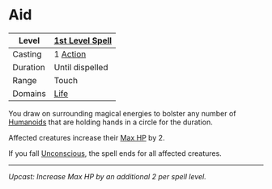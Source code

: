 # Aid

| Level    | [1st Level Spell](1st%20Level%20Spells.md)                            |
| -------- | --------------------------------------------------------------------- |
| Casting  | 1 [Action](../../../../Game%20Procedures/Core%20Procedures/Action.md) |
| Duration | Until dispelled                                                       |
| Range    | Touch                                                                 |
| Domains  | [Life](../../Spell%20Domains/Life.md)                                 |

You draw on surrounding magical energies to bolster any number of [Humanoids](../../../../Resources%20for%20GMs/Creature%20Types/Humanoid.md) that are holding hands in a circle for the duration.

Affected creatures increase their [Max HP](../../../../Player%20Characters/Derived%20Statistics/Hit%20Points.md#Max%20HP) by 2.

If you fall [Unconscious](../../../../Game%20Procedures/Conditions/Unconscious.md), the spell ends for all affected creatures.

---
*Upcast: Increase Max HP by an additional 2 per spell level.*
